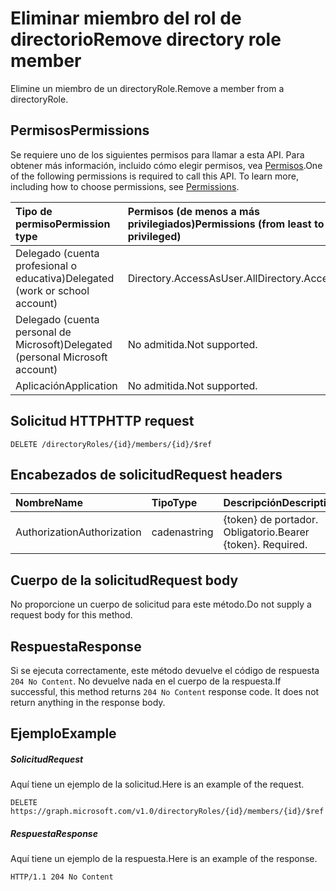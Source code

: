 # <a name="remove-directory-role-member"></a><span data-ttu-id="dafde-101">Eliminar miembro del rol de directorio</span><span class="sxs-lookup"><span data-stu-id="dafde-101">Remove directory role member</span></span>

<span data-ttu-id="dafde-102">Elimine un miembro de un directoryRole.</span><span class="sxs-lookup"><span data-stu-id="dafde-102">Remove a member from a directoryRole.</span></span>

## <a name="permissions"></a><span data-ttu-id="dafde-103">Permisos</span><span class="sxs-lookup"><span data-stu-id="dafde-103">Permissions</span></span>

<span data-ttu-id="dafde-p101">Se requiere uno de los siguientes permisos para llamar a esta API. Para obtener más información, incluido cómo elegir permisos, vea [Permisos](../../../concepts/permissions_reference.md).</span><span class="sxs-lookup"><span data-stu-id="dafde-p101">One of the following permissions is required to call this API. To learn more, including how to choose permissions, see [Permissions](../../../concepts/permissions_reference.md).</span></span>


|<span data-ttu-id="dafde-106">Tipo de permiso</span><span class="sxs-lookup"><span data-stu-id="dafde-106">Permission type</span></span>      | <span data-ttu-id="dafde-107">Permisos (de menos a más privilegiados)</span><span class="sxs-lookup"><span data-stu-id="dafde-107">Permissions (from least to most privileged)</span></span>              |
|:--------------------|:---------------------------------------------------------|
|<span data-ttu-id="dafde-108">Delegado (cuenta profesional o educativa)</span><span class="sxs-lookup"><span data-stu-id="dafde-108">Delegated (work or school account)</span></span> | <span data-ttu-id="dafde-109">Directory.AccessAsUser.All</span><span class="sxs-lookup"><span data-stu-id="dafde-109">Directory.AccessAsUser.All</span></span>    |
|<span data-ttu-id="dafde-110">Delegado (cuenta personal de Microsoft)</span><span class="sxs-lookup"><span data-stu-id="dafde-110">Delegated (personal Microsoft account)</span></span> | <span data-ttu-id="dafde-111">No admitida.</span><span class="sxs-lookup"><span data-stu-id="dafde-111">Not supported.</span></span>    |
|<span data-ttu-id="dafde-112">Aplicación</span><span class="sxs-lookup"><span data-stu-id="dafde-112">Application</span></span> | <span data-ttu-id="dafde-113">No admitida.</span><span class="sxs-lookup"><span data-stu-id="dafde-113">Not supported.</span></span> |

## <a name="http-request"></a><span data-ttu-id="dafde-114">Solicitud HTTP</span><span class="sxs-lookup"><span data-stu-id="dafde-114">HTTP request</span></span>

<!-- { "blockType": "ignored" } -->

```http
DELETE /directoryRoles/{id}/members/{id}/$ref
```

## <a name="request-headers"></a><span data-ttu-id="dafde-115">Encabezados de solicitud</span><span class="sxs-lookup"><span data-stu-id="dafde-115">Request headers</span></span>

| <span data-ttu-id="dafde-116">Nombre</span><span class="sxs-lookup"><span data-stu-id="dafde-116">Name</span></span>       | <span data-ttu-id="dafde-117">Tipo</span><span class="sxs-lookup"><span data-stu-id="dafde-117">Type</span></span> | <span data-ttu-id="dafde-118">Descripción</span><span class="sxs-lookup"><span data-stu-id="dafde-118">Description</span></span>|
|:---------------|:--------|:----------|
| <span data-ttu-id="dafde-119">Authorization</span><span class="sxs-lookup"><span data-stu-id="dafde-119">Authorization</span></span>  | <span data-ttu-id="dafde-120">cadena</span><span class="sxs-lookup"><span data-stu-id="dafde-120">string</span></span>  | <span data-ttu-id="dafde-p102">{token} de portador. Obligatorio.</span><span class="sxs-lookup"><span data-stu-id="dafde-p102">Bearer {token}. Required.</span></span> |

## <a name="request-body"></a><span data-ttu-id="dafde-123">Cuerpo de la solicitud</span><span class="sxs-lookup"><span data-stu-id="dafde-123">Request body</span></span>

<span data-ttu-id="dafde-124">No proporcione un cuerpo de solicitud para este método.</span><span class="sxs-lookup"><span data-stu-id="dafde-124">Do not supply a request body for this method.</span></span>

## <a name="response"></a><span data-ttu-id="dafde-125">Respuesta</span><span class="sxs-lookup"><span data-stu-id="dafde-125">Response</span></span>

<span data-ttu-id="dafde-p103">Si se ejecuta correctamente, este método devuelve el código de respuesta `204 No Content`. No devuelve nada en el cuerpo de la respuesta.</span><span class="sxs-lookup"><span data-stu-id="dafde-p103">If successful, this method returns `204 No Content` response code. It does not return anything in the response body.</span></span>

## <a name="example"></a><span data-ttu-id="dafde-128">Ejemplo</span><span class="sxs-lookup"><span data-stu-id="dafde-128">Example</span></span>

##### <a name="request"></a><span data-ttu-id="dafde-129">Solicitud</span><span class="sxs-lookup"><span data-stu-id="dafde-129">Request</span></span>

<span data-ttu-id="dafde-130">Aquí tiene un ejemplo de la solicitud.</span><span class="sxs-lookup"><span data-stu-id="dafde-130">Here is an example of the request.</span></span>
<!-- {
  "blockType": "request",
  "name": "delete_directoryobject_from_directoryrole"
}-->

```http
DELETE https://graph.microsoft.com/v1.0/directoryRoles/{id}/members/{id}/$ref
```

##### <a name="response"></a><span data-ttu-id="dafde-131">Respuesta</span><span class="sxs-lookup"><span data-stu-id="dafde-131">Response</span></span>

<span data-ttu-id="dafde-132">Aquí tiene un ejemplo de la respuesta.</span><span class="sxs-lookup"><span data-stu-id="dafde-132">Here is an example of the response.</span></span> 
<!-- {
  "blockType": "response",
  "truncated": true
} -->

```http
HTTP/1.1 204 No Content
```

<!-- uuid: 8fcb5dbc-d5aa-4681-8e31-b001d5168d79
2015-10-25 14:57:30 UTC -->
<!-- {
  "type": "#page.annotation",
  "description": "Delete a member",
  "keywords": "",
  "section": "documentation",
  "tocPath": ""
}-->